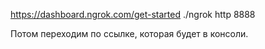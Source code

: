 https://dashboard.ngrok.com/get-started
./ngrok http 8888

Потом переходим по ссылке, которая будет в консоли.
